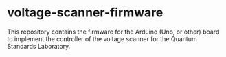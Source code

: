 # voltage-scanner-firmware

This repository contains the firmware for the Arduino (Uno, or other) board to implement the controller of the voltage scanner for the Quantum Standards Laboratory.
